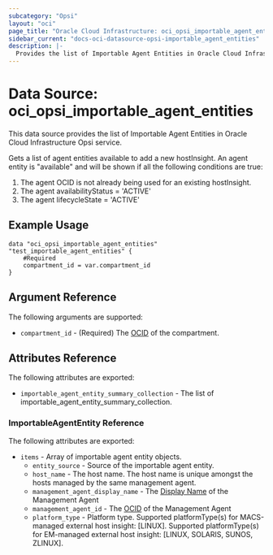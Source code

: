```yaml
---
subcategory: "Opsi"
layout: "oci"
page_title: "Oracle Cloud Infrastructure: oci_opsi_importable_agent_entities"
sidebar_current: "docs-oci-datasource-opsi-importable_agent_entities"
description: |-
  Provides the list of Importable Agent Entities in Oracle Cloud Infrastructure Opsi service
---
```


# Data Source: oci_opsi_importable_agent_entities
This data source provides the list of Importable Agent Entities in Oracle Cloud Infrastructure Opsi service.

Gets a list of agent entities available to add a new hostInsight.  An agent entity is "available"
and will be shown if all the following conditions are true:
   1.  The agent OCID is not already being used for an existing hostInsight.
   2.  The agent availabilityStatus = 'ACTIVE'
   3.  The agent lifecycleState = 'ACTIVE'


## Example Usage

```hcl
data "oci_opsi_importable_agent_entities" "test_importable_agent_entities" {
	#Required
	compartment_id = var.compartment_id
}
```

## Argument Reference

The following arguments are supported:

* `compartment_id` - (Required) The [OCID](https://docs.cloud.oracle.com/iaas/Content/General/Concepts/identifiers.htm) of the compartment.


## Attributes Reference

The following attributes are exported:

* `importable_agent_entity_summary_collection` - The list of importable_agent_entity_summary_collection.

### ImportableAgentEntity Reference

The following attributes are exported:

* `items` - Array of importable agent entity objects.
	* `entity_source` - Source of the importable agent entity.
	* `host_name` - The host name. The host name is unique amongst the hosts managed by the same management agent.
	* `management_agent_display_name` - The [Display Name](https://docs.cloud.oracle.com/iaas/Content/General/Concepts/identifiers.htm#Display) of the Management Agent
	* `management_agent_id` - The [OCID](https://docs.cloud.oracle.com/iaas/Content/General/Concepts/identifiers.htm) of the Management Agent
	* `platform_type` - Platform type. Supported platformType(s) for MACS-managed external host insight: [LINUX]. Supported platformType(s) for EM-managed external host insight: [LINUX, SOLARIS, SUNOS, ZLINUX]. 

